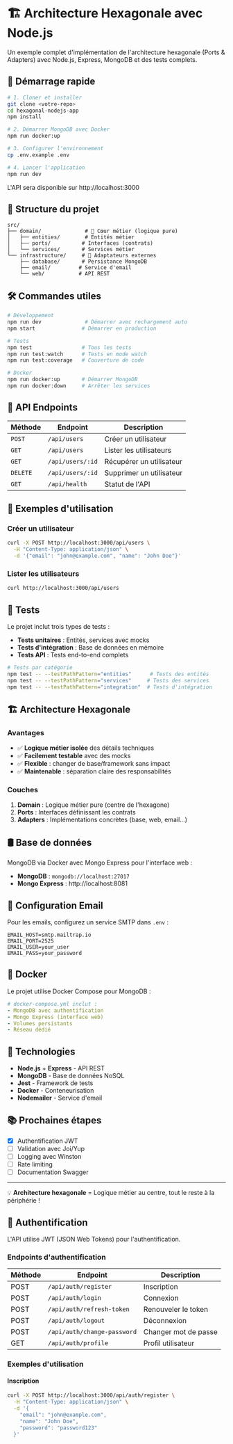 # 🏗️ Architecture Hexagonale avec Node.js

Un exemple complet d'implémentation de l'architecture hexagonale (Ports & Adapters) avec Node.js, Express, MongoDB et des tests complets.

## 🚀 Démarrage rapide

```bash
# 1. Cloner et installer
git clone <votre-repo>
cd hexagonal-nodejs-app
npm install

# 2. Démarrer MongoDB avec Docker
npm run docker:up

# 3. Configurer l'environnement
cp .env.example .env

# 4. Lancer l'application
npm run dev
```

L'API sera disponible sur http://localhost:3000

## 📁 Structure du projet

```
src/
├── domain/              # 🎯 Cœur métier (logique pure)
│   ├── entities/        # Entités métier
│   ├── ports/          # Interfaces (contrats)
│   └── services/       # Services métier
└── infrastructure/     # 🔌 Adaptateurs externes
    ├── database/       # Persistance MongoDB
    ├── email/         # Service d'email
    └── web/           # API REST
```

## 🛠️ Commandes utiles

```bash
# Développement
npm run dev              # Démarrer avec rechargement auto
npm start               # Démarrer en production

# Tests
npm test                # Tous les tests
npm run test:watch      # Tests en mode watch
npm run test:coverage   # Couverture de code

# Docker
npm run docker:up       # Démarrer MongoDB
npm run docker:down     # Arrêter les services
```

## 📡 API Endpoints

| Méthode | Endpoint | Description |
|---------|----------|-------------|
| `POST` | `/api/users` | Créer un utilisateur |
| `GET` | `/api/users` | Lister les utilisateurs |
| `GET` | `/api/users/:id` | Récupérer un utilisateur |
| `DELETE` | `/api/users/:id` | Supprimer un utilisateur |
| `GET` | `/api/health` | Statut de l'API |

## 🧪 Exemples d'utilisation

### Créer un utilisateur
```bash
curl -X POST http://localhost:3000/api/users \
  -H "Content-Type: application/json" \
  -d '{"email": "john@example.com", "name": "John Doe"}'
```

### Lister les utilisateurs
```bash
curl http://localhost:3000/api/users
```

## 🧪 Tests

Le projet inclut trois types de tests :

- **Tests unitaires** : Entités, services avec mocks
- **Tests d'intégration** : Base de données en mémoire
- **Tests API** : Tests end-to-end complets

```bash
# Tests par catégorie
npm test -- --testPathPattern="entities"      # Tests des entités
npm test -- --testPathPattern="services"     # Tests des services
npm test -- --testPathPattern="integration"  # Tests d'intégration
```

## 🏗️ Architecture Hexagonale

### Avantages
- ✅ **Logique métier isolée** des détails techniques
- ✅ **Facilement testable** avec des mocks
- ✅ **Flexible** : changer de base/framework sans impact
- ✅ **Maintenable** : séparation claire des responsabilités

### Couches
1. **Domain** : Logique métier pure (centre de l'hexagone)
2. **Ports** : Interfaces définissant les contrats
3. **Adapters** : Implémentations concrètes (base, web, email...)

## 🛢️ Base de données

MongoDB via Docker avec Mongo Express pour l'interface web :
- **MongoDB** : `mongodb://localhost:27017`
- **Mongo Express** : http://localhost:8081

## 📧 Configuration Email

Pour les emails, configurez un service SMTP dans `.env` :
```env
EMAIL_HOST=smtp.mailtrap.io
EMAIL_PORT=2525
EMAIL_USER=your_user
EMAIL_PASS=your_password
```

## 🐳 Docker

Le projet utilise Docker Compose pour MongoDB :
```yaml
# docker-compose.yml inclut :
- MongoDB avec authentification
- Mongo Express (interface web)
- Volumes persistants
- Réseau dédié
```

## 🔧 Technologies

- **Node.js** + **Express** - API REST
- **MongoDB** - Base de données NoSQL
- **Jest** - Framework de tests
- **Docker** - Conteneurisation
- **Nodemailer** - Service d'email

## 📚 Prochaines étapes

- [x] Authentification JWT
- [ ] Validation avec Joi/Yup
- [ ] Logging avec Winston
- [ ] Rate limiting
- [ ] Documentation Swagger

---

💡 **Architecture hexagonale** = Logique métier au centre, tout le reste à la périphérie !

## 🔐 Authentification

L'API utilise JWT (JSON Web Tokens) pour l'authentification.

### Endpoints d'authentification

| Méthode | Endpoint | Description |
|---------|----------|-------------|
| POST | `/api/auth/register` | Inscription |
| POST | `/api/auth/login` | Connexion |
| POST | `/api/auth/refresh-token` | Renouveler le token |
| POST | `/api/auth/logout` | Déconnexion |
| POST | `/api/auth/change-password` | Changer mot de passe |
| GET | `/api/auth/profile` | Profil utilisateur |

### Exemples d'utilisation

#### Inscription
```bash
curl -X POST http://localhost:3000/api/auth/register \
  -H "Content-Type: application/json" \
  -d '{
    "email": "john@example.com",
    "name": "John Doe",
    "password": "password123"
  }'